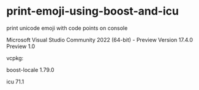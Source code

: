 # print-emoji-using-boost-and-icu

print unicode emoji with code points on console

Microsoft Visual Studio Community 2022 (64-bit) - Preview
Version 17.4.0 Preview 1.0

vcpkg:

boost-locale 1.79.0

icu 71.1
